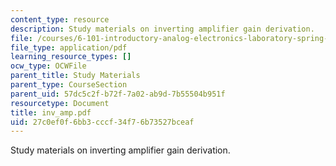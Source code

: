 ```yaml
---
content_type: resource
description: Study materials on inverting amplifier gain derivation.
file: /courses/6-101-introductory-analog-electronics-laboratory-spring-2007/27c0ef0f6bb3cccf34f76b73527bceaf_inv_amp.pdf
file_type: application/pdf
learning_resource_types: []
ocw_type: OCWFile
parent_title: Study Materials
parent_type: CourseSection
parent_uid: 57dc5c2f-b72f-7a02-ab9d-7b55504b951f
resourcetype: Document
title: inv_amp.pdf
uid: 27c0ef0f-6bb3-cccf-34f7-6b73527bceaf
---
```

Study materials on inverting amplifier gain derivation.

